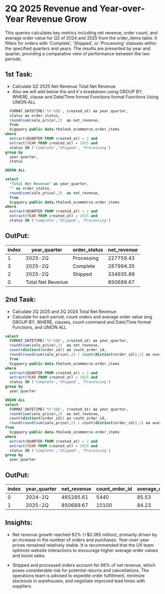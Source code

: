 # 2Q 2025 Revenue and Year-over-Year Revenue Grow <br>

This queries calculates key metrics including net revenue, order count, and average order value for Q2 of 2024 and 2025 from the order_items table. It filters for orders with 'Complete', 'Shipped', or 'Processing' statuses within the specified quarters and years. The results are presented by year and quarter, providing a comparative view of performance between the two periods.<br>

## 1st Task:
  * Calculate Q2 2025 Net Revenue Total Net Revenue
  * Also we will add below the and it´s breakdown using GROUP BY, WHERE, clause and Date/Time format Functions format Functions Using UNION ALL
    
```sql
  FORMAT_DATETIME('%Y-%QQ', created_at) as year_quarter,
  status as order_status,
  round(sum(sale_price),2)  as net_revenue,
  from
  bigquery-public-data.thelook_ecommerce.order_items
where
  extract(QUARTER FROM created_at) = 2 and
  extract(YEAR FROM created_at) = 2025 and
  status IN ('Complete','Shipped', 'Processing')
group by
  year_quarter,
  status

UNION ALL

select
  "Total Net Revenue" as year_quarter,
  "" as order_status,
  round(sum(sale_price),2)  as net_revenue,
  from
  bigquery-public-data.thelook_ecommerce.order_items
where
  extract(QUARTER FROM created_at) = 2 and
  extract(YEAR FROM created_at) = 2025 and
  status IN ('Complete','Shipped', 'Processing')

```  
## OutPut:
| index | year_quarter      | order_status | net_revenue |
|-------|------------------|--------------|-------------|
| 1     | 2025-2Q          | Processing   | 227759.43   |
| 3     | 2025-2Q          | Complete     | 287994.35   |
| 2     | 2025-2Q          | Shipped      | 334935.89   |
| 0     | Total Net Revenue|              | 850689.67   |

## 2nd Task:
 * Calculate 2Q 2025 and 2Q 2024 Total Net Revenue
 * Calculate for each period, count orders and average order value sing GROUP BY, WHERE, clauses, count command and Date/Time format Functions, and UNION ALL

```sql
select
  FORMAT_DATETIME('%Y-%QQ', created_at) as year_quarter,
  round(sum(sale_price),2)  as net_revenue,
  count(distinct(order_id)) as count_order_id,
  round(round(sum(sale_price),2) / count(distinct(order_id)),2) as average_order_value
  from
  bigquery-public-data.thelook_ecommerce.order_items
where
  extract(QUARTER FROM created_at) = 2 and
  extract(YEAR FROM created_at) = 2025 and
  status IN ('Complete','Shipped', 'Processing')
group by
  year_quarter

UNION ALL
select
  FORMAT_DATETIME('%Y-%QQ', created_at) as year_quarter,
  round(sum(sale_price),2)  as net_revenue,
  count(distinct(order_id)) as count_order_id,
  round(round(sum(sale_price),2) / count(distinct(order_id)),2) as average_order_value
from
  bigquery-public-data.thelook_ecommerce.order_items
where
  extract(QUARTER FROM created_at) = 2 and
  extract(YEAR FROM created_at) = 2024 and
  status IN ('Complete','Shipped', 'Processing')
group by
  year_quarter
```

## OutPut:
| index | year_quarter | net_revenue | count_order_id | average_order_value |
|-------|--------------|-------------|---------------|--------------------|
| 0     | 2024-2Q      | 465285.61   | 5440          | 85.53              |
| 1     | 2025-2Q      | 850689.67   | 10100         | 84.23              |



## Insights:
 * Net revenue growth reached 82% (+$0.385 million), primarily driven by an increase in the number of orders and purchases. Year-over-year prices remained relatively stable. It is recommended that the UX team optimize website interactions to encourage higher average order values and boost sales.

 * Shipped and processed orders account for 66% of net revenue, which poses considerable risk for potential returns and cancellations. The operations team is advised to expedite order fulfillment, minimize stockouts in warehouses, and negotiate improved lead times with suppliers.






